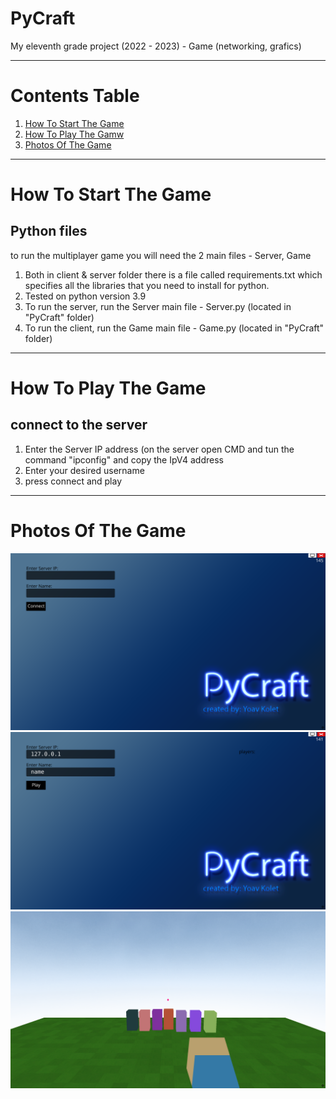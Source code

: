 # PyCraft
My eleventh grade project (2022 - 2023) - Game (networking, grafics)

----------------------------------------------------------------------

# Contents Table
1. [How To Start The Game](#How-To-Start-The-Game)
2. [How To Play The Gamw](#How-To-Play-The-Game)
3. [Photos Of The Game](#Photos-Of-The-Game)

----------------------------------------------------------------------

# How To Start The Game

## Python files
to run the multiplayer game you will need the 2 main files - Server, Game
1. Both in client & server folder there is a file called requirements.txt which specifies all the libraries that you need to install for python.
2. Tested on python version 3.9
3. To run the server, run the Server main file - Server.py (located in "PyCraft" folder)
4. To run the client, run the Game main file - Game.py (located in "PyCraft" folder)

----------------------------------------------------------------------

# How To Play The Game

## connect to the server
1. Enter the Server IP address (on the server open CMD and tun the command "ipconfig" and copy the IpV4 address
2. Enter your desired username
3. press connect and play

----------------------------------------------------------------------

# Photos Of The Game
![Entry Page](https://github.com/K0LET/PyCraft/blob/main/pics/Screenshot%202023-06-17%20001424.png)
![Connected to server](https://github.com/K0LET/PyCraft/blob/main/pics/Screenshot%202023-06-17%20001447.png)
![Game](https://github.com/K0LET/PyCraft/blob/main/pics/Screenshot%202023-06-17%20001557.png)
